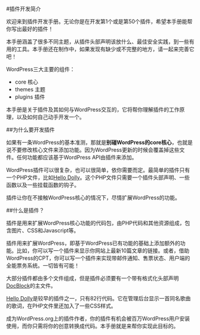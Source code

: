 #插件开发简介

欢迎来到插件开发手册。无论你是在开发第1个或是第50个插件，希望本手册能帮你写出最好的插件！

本手册涵盖了很多不同主题，从插件头部声明该放什么、最佳安全实践，到一些有用的工具。本手册还在制作中，如果发现有缺少或不完整的地方，请一起来完善它吧！

WordPress三大主要的组件：

- core 核心
- themes 主题
- plugins 插件

本手册是关于插件及其如何与WordPress交互的，它将帮你理解插件的工作原理，以及如何自己动手开发一个。


##为什么要开发插件

如果有一条WordPress的基本准测，那就是**别碰WordPress的core核心**，也就是说不要修改核心文件来添加功能。因为WordPress更新的时候会覆盖掉这些文件。任何功能都应该基于WordPress API由插件来添加。

WordPress插件可以很复杂，也可以很简单，依你需要而定。最简单的插件只有一个PHP文件，比如[Hello Dolly](https://wordpress.org/plugins/hello-dolly/)。这个PHP文件只需要一个插件头部声明、一些函数以及一些挂载函数的钩子。

插件让你在不接触WordPress核心的情况下，尽情扩展WordPress的功能。


##什么是插件？

插件是用来扩展WordPress核心功能的代码包，由PHP代码和其他资源组成，包含图片、CSS和Javascript等。

插件用来扩展WordPress，即基于WordPress已有功能的基础上添加额外的功能。比如，你可以写一个插件来显示你网站上最新10篇文章的链接。或者，借助WordPress的CPT，你可以写一个插件来实现带邮件通知、售票状态、用户端的全能票务系统。一切皆有可能！

大部分插件都由多个文件组成，但是插件必须要有一个带有格式化头部声明[DocBlock](http://en.wikipedia.org/wiki/PHPDoc#DocBlock)的主文件。

[Hello Dolly](https://wordpress.org/plugins/hello-dolly/)是较早的插件之一，只有82行代码。它在管理后台显示一首同名歌曲的歌词，在PHP文件里还加入了一些CSS样式。

成为WordPress.org上的插件作者，你的插件有机会被百万WordPress用户安装使用，而你只需将你的创意转换成代码。本手册就是来帮你实现此目标的。
